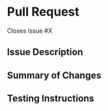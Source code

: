 # Pull Request

Closes Issue #X

<!--
These markdown comments are for description only. They can be deleted.

The audience for this document are developers.

Please submit pull requests against the 2.x-dev branch.
-->

## Issue Description

<!--
Describe what problem you're solving. Link the issue from the issues tab.
-->

## Summary of Changes

<!--
How did you solve the problem? Did you update any documentation this affected?
-->

## Testing Instructions

<!--
How can I confirm that this work was done and done accurately? What should I expect to see?
-->
